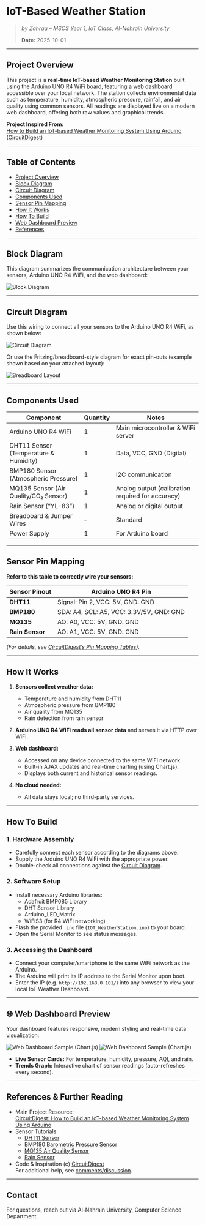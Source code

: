 # IoT-Based Weather Station
> *by Zahraa – MSCS Year 1, IoT Class, Al-Nahrain University*
> 
> **Date:** 2025-10-01

---

## Project Overview

This project is a **real-time IoT-based Weather Monitoring Station** built using the Arduino UNO R4 WiFi board, featuring a web dashboard accessible over your local network. The station collects environmental data such as temperature, humidity, atmospheric pressure, rainfall, and air quality using common sensors. All readings are displayed live on a modern web dashboard, offering both raw values and graphical trends.

**Project Inspired From:**  
[How to Build an IoT-based Weather Monitoring System Using Arduino (CircuitDigest)](https://circuitdigest.com/microcontroller-projects/how-to-build-an-iot-based-weather-monitoring-system-using-arduino)

---

## Table of Contents

- [Project Overview](#project-overview)
- [Block Diagram](#block-diagram)
- [Circuit Diagram](#circuit-diagram)
- [Components Used](#components-used)
- [Sensor Pin Mapping](#sensor-pin-mapping)
- [How It Works](#how-it-works)
- [How To Build](#how-to-build)
- [Web Dashboard Preview](#web-dashboard-preview)
- [References](#references)

---

## Block Diagram

This diagram summarizes the communication architecture between your sensors, Arduino UNO R4 WiFi, and the web dashboard:

![Block Diagram](https://circuitdigest.com/sites/default/files/inlineimages/u5/Block-Diagram-Mini-Weather-Monitoring-System.jpg)

---

## Circuit Diagram

Use this wiring to connect all your sensors to the Arduino UNO R4 WiFi, as shown below:

![Circuit Diagram](https://circuitdigest.com/sites/default/files/circuitdiagram_mic/Circuit-Diagram-Arduino-Based-Weather-Monitoring-System.png)

Or use the Fritzing/breadboard-style diagram for exact pin-outs (example shown based on your attached layout):

![Breadboard Layout](https://circuitdigest.com/sites/default/files/inlineimages/u5/Hardware-Setup-Weather-Monitoring-System-using-Arduino.jpg)

---

## Components Used

| Component                                | Quantity | Notes                                             |
|-------------------------------------------|----------|---------------------------------------------------|
| Arduino UNO R4 WiFi                      | 1        | Main microcontroller & WiFi server                |
| DHT11 Sensor (Temperature & Humidity)     | 1        | Data, VCC, GND (Digital)                          |
| BMP180 Sensor (Atmospheric Pressure)      | 1        | I2C communication                                 |
| MQ135 Sensor (Air Quality/CO₂ Sensor)     | 1        | Analog output (calibration required for accuracy) |
| Rain Sensor (“YL-83”)                     | 1        | Analog or digital output                          |
| Breadboard & Jumper Wires                 | –        | Standard                                            |
| Power Supply                              | 1        | For Arduino board                                 |

---

## Sensor Pin Mapping

**Refer to this table to correctly wire your sensors:**

| Sensor Pinout       | Arduino UNO R4 Pin                |
|---------------------|-----------------------------------|
| **DHT11**           | Signal: Pin 2, VCC: 5V, GND: GND  |
| **BMP180**          | SDA: A4, SCL: A5, VCC: 3.3V/5V, GND: GND |
| **MQ135**           | AO: A0, VCC: 5V, GND: GND         |
| **Rain Sensor**     | AO: A1, VCC: 5V, GND: GND         |

*(For details, see [CircuitDigest’s Pin Mapping Tables](https://circuitdigest.com/microcontroller-projects/how-to-build-an-iot-based-weather-monitoring-system-using-arduino#hardware-pinout)).*

---

## How It Works

1. **Sensors collect weather data:**  
   - Temperature and humidity from DHT11  
   - Atmospheric pressure from BMP180  
   - Air quality from MQ135  
   - Rain detection from rain sensor

2. **Arduino UNO R4 WiFi reads all sensor data** and serves it via HTTP over WiFi.

3. **Web dashboard:**  
   - Accessed on any device connected to the same WiFi network.
   - Built-in AJAX updates and real-time charting (using Chart.js).
   - Displays both current and historical sensor readings.

4. **No cloud needed:**  
   - All data stays local; no third-party services.

---

## How To Build

### 1. Hardware Assembly

- Carefully connect each sensor according to the diagrams above.
- Supply the Arduino UNO R4 WiFi with the appropriate power.
- Double-check all connections against the [Circuit Diagram](#circuit-diagram).

### 2. Software Setup

- Install necessary Arduino libraries:
  - Adafruit BMP085 Library
  - DHT Sensor Library
  - Arduino_LED_Matrix
  - WiFiS3 (for R4 WiFi networking)
- Flash the provided `.ino` file (`IOT_WeatherStation.ino`) to your board.
- Open the Serial Monitor to see status messages.

### 3. Accessing the Dashboard

- Connect your computer/smartphone to the same WiFi network as the Arduino.
- The Arduino will print its IP address to the Serial Monitor upon boot.
- Enter the IP (e.g. `http://192.168.0.101/`) into any browser to view your local IoT Weather Dashboard.

---

## 🌐 Web Dashboard Preview

Your dashboard features responsive, modern styling and real-time data visualization:

![Web Dashboard Sample (Chart.js)](https://c.top4top.io/p_3590akziq1.png)
![Web Dashboard Sample (Chart.js)](https://k.top4top.io/p_3590l9eoy1.png)

- **Live Sensor Cards:** For temperature, humidity, pressure, AQI, and rain.
- **Trends Graph:** Interactive chart of sensor readings (auto-refreshes every second).

---

## References & Further Reading

- Main Project Resource:  
  [CircuitDigest: How to Build an IoT-based Weather Monitoring System Using Arduino](https://circuitdigest.com/microcontroller-projects/how-to-build-an-iot-based-weather-monitoring-system-using-arduino)
- Sensor Tutorials:  
  - [DHT11 Sensor](https://circuitdigest.com/microcontroller-projects/interfacing-dht11-sensor-with-arduino-to-measure-temperature-and-humidity)  
  - [BMP180 Barometric Pressure Sensor](https://circuitdigest.com/microcontroller-projects/interfacing-bmp180-barometric-pressure-sensor-with-arduino-uno)  
  - [MQ135 Air Quality Sensor](https://circuitdigest.com/microcontroller-projects/interfacing-mq135-gas-sensor-with-arduino-to-measure-air-quality)  
  - [Rain Sensor](https://circuitdigest.com/microcontroller-projects/rain-sensor-module-interfacing-with-arduino-uno)
- Code & Inspiration (c) [CircuitDigest](https://circuitdigest.com/)  
  For additional help, see [comments/discussion](https://circuitdigest.com/microcontroller-projects/how-to-build-an-iot-based-weather-monitoring-system-using-arduino#comment-form).

---

## Contact
For questions, reach out via Al-Nahrain University, Computer Science Department.
